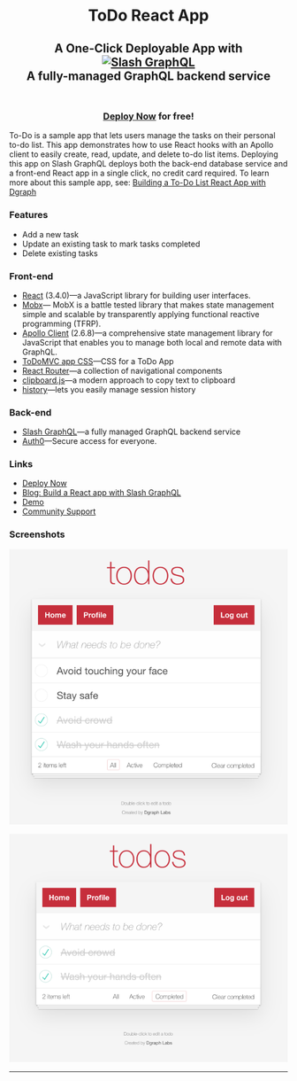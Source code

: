 <div style="padding-top: 5px; padding-bottom: 10px;">
  <h1 align="center">ToDo React App</h1>
  <h2 align="center">
    A One-Click Deployable App with<br />
    <a href="https://dgraph.io/slash-graphql" target="_blank">
      <img src="https://dgraph.io/assets/images/slashgraphql-logo.svg" alt="Slash GraphQL" />
    </a><br />
    A fully-managed GraphQL backend service
  </h2>
</div>

<h3 align="center"><a href="https://slash.dgraph.io/_/one-click?app=todo" target="_blank">Deploy Now</a> for free!</h3>

To-Do is a sample app that lets users manage the tasks on their personal to-do list. This app demonstrates how to use React hooks with an Apollo client to easily create, read, update, and delete to-do list items. Deploying this app on Slash GraphQL deploys both the back-end database service and a front-end React app in a single click, no credit card required. To learn more about this sample app, see: [Building a To-Do List React App with Dgraph](https://dgraph.io/blog/post/building-todo-list-react-dgraph/)

### Features
- Add a new task
- Update an existing task to mark tasks completed
- Delete existing tasks

### Front-end
- [React](https://reactjs.org/) (3.4.0)—a JavaScript library for building user interfaces.
- [Mobx](https://mobx.js.org/README.html)— MobX is a battle tested library that makes state management simple and scalable by transparently applying functional reactive programming (TFRP).
- [Apollo Client](https://www.npmjs.com/package/apollo-client) (2.6.8)—a comprehensive state management library for JavaScript that enables you to manage both local and remote data with GraphQL.
- [ToDoMVC app CSS](https://github.com/tastejs/todomvc-app-css)—CSS for a ToDo App
- [React Router](https://reactrouter.com/)—a collection of navigational components
- [clipboard.js](https://clipboardjs.com/)—a modern approach to copy text to clipboard 
- [history](https://github.com/ReactTraining/history)—lets you easily manage session history

### Back-end
- [Slash GraphQL](https://dgraph.io/slash-graphql)—a fully managed GraphQL backend service
- [Auth0](https://auth0.com/)—Secure access for everyone.


### Links
- [Deploy Now](https://slash.dgraph.io/_/one-click?app=todo)
- [Blog: Build a React app with Slash GraphQL](https://dgraph.io/blog/post/todo-slash-graphql/)
- [Demo](https://slash-graphql-todos.netlify.app/)
- [Community Support](https://discuss.dgraph.io/)

### Screenshots

![Todo App 1](./todo-1.png)

![Todo App 2](./todo-2.png)

---
